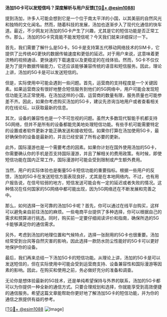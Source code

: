 **汤加5G卡可以发短信吗？深度解析与用户反馈[[TG💪+ @esim1088](https://t.me/s/esim1088)]**

提到汤加，许多人可能会想到它是一个位于南太平洋的小国，以其美丽的自然风光和独特的文化闻名。然而，随着科技的发展，汤加也逐渐步入了现代化通信的快车道。最近，不少网友对汤加的5G卡产生了兴趣，尤其是它的短信功能是否正常工作。那么，汤加的5G卡究竟能不能发短信呢？今天我们就来详细探讨一下。

首先，我们需要了解什么是5G卡。5G卡是支持第五代移动网络技术的SIM卡，它提供了比传统4G更快的数据传输速度和更低的延迟。对于用户来说，这意味着更流畅的视频通话、更快速的下载速度以及更稳定的在线体验。然而，5G卡不仅仅是为了提升数据传输能力，它还应该能够兼容传统的语音和短信服务。因此，理论上讲，汤加的5G卡是可以发送短信的。

但是，实际使用中可能会遇到一些问题。首先，运营商的支持程度是一个关键因素。如果运营商没有很好地整合短信服务到他们的5G网络中，用户可能会发现短信功能无法正常使用。在汤加这样的小国，运营商的数量有限，服务质量也可能参差不齐。因此，如果你考虑购买汤加的5G卡，建议先咨询当地用户或者查看相关的在线论坛，以获取最新的信息。

其次，设备的兼容性也是一个不可忽视的问题。虽然大多数现代智能手机都支持5G网络，但并不是所有的设备都能完美地处理短信功能。有些手机可能需要特定的设置或者软件更新才能正确发送和接收短信。如果你打算在汤加使用5G卡，最好确保你的设备是最新的，并且已经安装了所有必要的更新。

此外，国际漫游也是一个需要考虑的因素。如果你计划在国外使用汤加的5G卡，你需要确认你的手机是否支持国际漫游，并且了解相关的费用政策。有时候，即使短信功能在国内正常工作，国际漫游时可能会受到限制或产生额外费用。

当然，用户的实际体验也是衡量5G卡短信功能的重要指标。根据一些用户的反馈，汤加的5G卡在发送短信方面表现良好，尤其是在本地网络内。不过，也有用户报告说，在信号较弱的地方，短信发送可能会有一定的延迟或者失败的情况。这种情况在任何国家的5G网络中都可能出现，因为5G网络还在不断发展和完善之中。

那么，如何选择一张可靠的汤加5G卡呢？首先，你可以通过在线平台购买，这样可以避免亲自前往汤加的麻烦。一些电商平台提供了多种选择，你可以根据自己的需求和预算进行挑选。同时，购买前一定要仔细阅读评价和指南，确保所选的5G卡能够满足你的通信需求。

另外，考虑到汤加的地理位置和气候特点，选择一张耐用的5G卡也很重要。汤加经常受到台风等自然灾害的影响，因此选择一款防水防尘性能好的5G卡可以更好地保护你的设备。

最后，我们再来总结一下汤加5G卡的短信功能。从理论上讲，汤加的5G卡是可以发送短信的，但在实际使用中可能会受到运营商支持、设备兼容性和国际漫游等因素的影响。因此，在购买和使用之前，务必做好充分的准备和调查。

无论你是想体验最新的5G技术，还是单纯希望保持与外界的联系，汤加的5G卡都可以为你提供一种全新的通信方式。只要合理规划和选择，你就能享受到高效便捷的通信服务。希望这篇文章能帮助你更好地了解汤加5G卡的短信功能，并为你的通信之旅提供有益的参考。

[[TG💪+ @esim1088](https://t.me/s/esim1088) ![Image](https://i.postimg.cc/4NQfJmqS/Snipaste-2025-05-13-00-14-12.png)]
